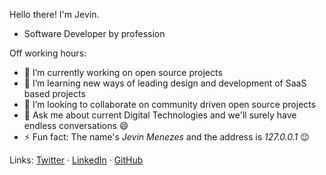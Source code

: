 Hello there! I'm Jevin.

* Software Developer by profession
  
Off working hours:
- 🔭 I’m currently working on open source projects 
- 🌱 I’m learning new ways of leading design and development of SaaS based projects
- 👯 I’m looking to collaborate on community driven open source projects
- 💬 Ask me about current Digital Technologies and we'll surely have endless conversations 😄
- ⚡ Fun fact: The name's *Jevin Menezes* and the address is *127.0.0.1* 😉

Links: [Twitter](https://twitter.com/JevinMenezes) · [LinkedIn](https://in.linkedin.com/in/jevinmenezes) · [GitHub](https://github.com/JevinMenezes)


<!--
Here are some ideas to get you started:

- 🔭 I’m currently working on ...
- 🌱 I’m currently learning ...
- 👯 I’m looking to collaborate on ...
- 🤔 I’m looking for help with ...
- 💬 Ask me about ...
- 📫 How to reach me: ...
- 😄 Pronouns: ...
- ⚡ Fun fact: ...
-->
